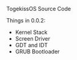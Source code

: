 TogekissOS Source Code

Things in 0.0.2:

- Kernel Stack
- Screen Driver
- GDT and IDT
- GRUB Bootloader
